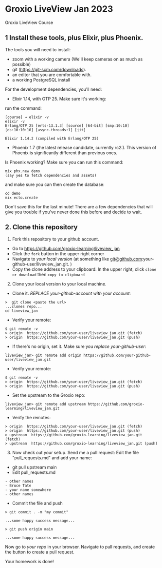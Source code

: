 # Groxio LiveView Jan 2023
Groxio LiveView Course

## 1 Install these tools, plus Elixir, plus Phoenix. 

The tools you will need to install: 

- zoom with a working camera (We'll keep cameras on as much as possible)
- git (https://git-scm.com/downloads). 
- an editor that you are comfortable with. 
- a working PostgreSQL install

For the development dependencies, you'll need: 

- Elixir 1.14, with OTP 25. Make sure it's working: 

run the command: 

```
[course] ➔ elixir -v
elixir -v
Erlang/OTP 25 [erts-13.1.3] [source] [64-bit] [smp:10:10] [ds:10:10:10] [async-threads:1] [jit]

Elixir 1.14.2 (compiled with Erlang/OTP 25)
```

- Phoenix 1.7 (the latest release candidate, currently rc2:). This version of Phoenix is significantly different than previous ones.


Is Phoenix working? Make sure you can run this command: 

```
mix phx.new demo
(say yes to fetch dependencies and assets)
```

and make sure you can then create the database: 

```
cd demo
mix ecto.create
```

Don't save this for the last minute! There are a few dependencies that will give you trouble if you've never done this before and decide to wait. 


## 2. Clone this repository

1. Fork this repository to your github account. 

- Go to https://github.com/groxio-learning/liveview_jan
- Click the `fork` button in the upper right corner
- Navigate to *your local version* (at something like git@github.com:your-github-user/liveview_jan.git. )
- Copy the clone address to your clipboard. In the upper right, click `clone or download` then `copy to clipboard`

2. Clone your local version to your local machine. 

- Clone it. *REPLACE your-github-account with your account*:  

```
>  git clone <paste the url>
...clones repo...
cd liveview_jan
```

- Verify your remote: 

```
$ git remote -v
> origin  https://github.com/your-user/liveview_jan.git (fetch)
> origin  https://github.com/your-user/liveview_jan.git (push)
```


- If there's no origin, set it. Make sure you *replace your-github-user*:

```
liveview_jan> git remote add origin https://github.com/your-github-user/liveview_jan.git
```

- Verify your remote: 

```
$ git remote -v
> origin  https://github.com/your-user/liveview_jan.git (fetch)
> origin  https://github.com/your-user/liveview_jan.git (push)
```

- Set the upstream to the Groxio repo:

```
liveview_jan> git remote add upstream https://github.com/groxio-learning/liveview_jan.git
```

- Verify the remotes: 

```
> origin  https://github.com/your-user/liveview_jan.git (fetch)
> origin  https://github.com/your-user/liveview_jan.git (push)
> upstream  https://github.com/groxio-learning/liveview_jan.git (fetch)
> upstream  https://github.com/groxio-learning/liveview_jan.git (push)
```

3. Now check out your setup. Send me a pull request: Edit the file "pull_requests.md" and add your name: 

- git pull upstream main
- Edit pull_requests.md

```
- other names
- Bruce Tate
- your name somewhere
- other names
```

- Commit the file and push

```
> git commit . -m "my commit"

...some happy success message...

> git push origin main

...some happy success message...
```

Now go to _your repo_ in your browser. Navigate to pull requests, and create the button to create a pull request. 

Your homework is done!
